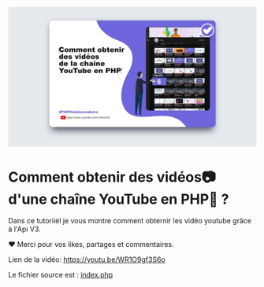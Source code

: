 ![Comment obtenir des vidéos📷 d'une chaîne YouTube en PHP🐘](php_youtube_video.jpg "php youtube emichel")

# Comment obtenir des vidéos📷 d'une chaîne YouTube en PHP🐘 ?

Dans ce tutoriiél je vous montre comment obternir les vidéo youtube grâce à l'Api V3.

❤️ Merci pour vos likes, partages et commentaires.

Lien de la vidéo: https://youtu.be/WR1O9gf3S6o

Le fichier source est : [index.php](index.php "fichier source")
